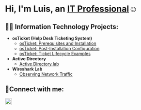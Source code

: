 <h1>Hi, I'm Luis, an <a href=https://www.linkedin.com/in/luis-torres-a962ab279/>IT Professional</a>☺</h1>

<h2>👨‍💻 Information Technology Projects:</h2>

- <b>osTicket (Help Desk Ticketing System)</b>
  - [osTicket: Prerequisites and Installation](https://github.com/LuisTorres262/osticket-prereqs)
  - [osTicket: Post-Installation Configuration](https://github.com/joshmadakorcc/post-install-config)
  - [osTicket: Ticket Lifecycle Examples](https://github.com/joshmadakorcc/ticket-lifecycle)
- <b>Active Directory</b>
  - [Active Directory lab](https://github.com/LuisTorres262/Active-Directory-Lab)
- <b>Wireshark Lab</b>
  - [Observing Network Traffic](https://github.com/LuisTorres262/Wireshark-Lab)

<h2>🤳Connect with me:</h2>

[<img align="left" alt="Josh | LinkedIn" width="22px" src="https://cdn.jsdelivr.net/npm/simple-icons@v3/icons/linkedin.svg" />][linkedin]


[linkedin]: https://www.linkedin.com/in/luis-torres-a962ab279/
